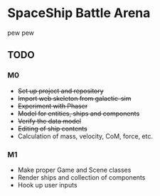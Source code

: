 # SpaceShip Battle Arena
pew pew

## TODO
### M0
* ~~Set up project and repository~~
* ~~Import web skeleton from galactic-sim~~
* ~~Experiment with Phaser~~
* ~~Model for entities, ships and components~~
* ~~Verify the data model~~
* ~~Editing of ship contents~~
* Calculation of mass, velocity, CoM, force, etc.

### M1
* Make proper Game and Scene classes
* Render ships and collection of components
* Hook up user inputs
